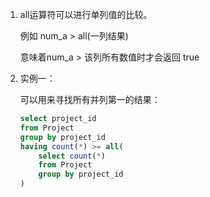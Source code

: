 1. all运算符可以进行单列值的比较。

   例如 num_a > all(一列结果)

   意味着num_a > 该列所有数值时才会返回 true

2. 实例一：

   可以用来寻找所有并列第一的结果：

   ```sql
   select project_id  
   from Project 
   group by project_id 
   having count(*) >= all(
       select count(*)
       from Project 
       group by project_id
   )
   ```

   